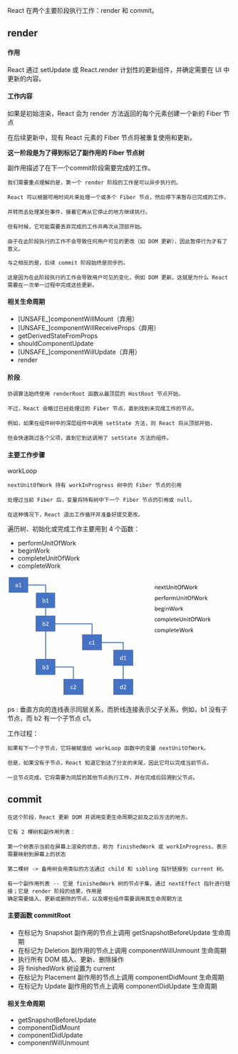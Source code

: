 React 在两个主要阶段执行工作：render 和 commit。

## render

#### 作用

React 通过 setUpdate 或 React.render 计划性的更新组件，并确定需要在 UI 中更新的内容。

#### 工作内容

如果是初始渲染，React 会为 render 方法返回的每个元素创建一个新的 Fiber 节点

在后续更新中，现有 React 元素的 Fiber 节点将被重复使用和更新。

<strong>这一阶段是为了得到标记了副作用的 Fiber 节点树</strong>

副作用描述了在下一个commit阶段需要完成的工作。

```
我们需要重点理解的是，第一个 render 阶段的工作是可以异步执行的。

React 可以根据可用时间片来处理一个或多个 Fiber 节点，然后停下来暂存已完成的工作，

并转而去处理某些事件，接着它再从它停止的地方继续执行。

但有时候，它可能需要丢弃完成的工作并再次从顶部开始。

由于在此阶段执行的工作不会导致任何用户可见的更改（如 DOM 更新），因此暂停行为才有了意义。

```

```
与之相反的是，后续 commit 阶段始终是同步的。

这是因为在此阶段执行的工作会导致用户可见的变化，例如 DOM 更新。这就是为什么 React 需要在一次单一过程中完成这些更新。

```

#### 相关生命周期

<ul>
  <li>[UNSAFE_]componentWillMount（弃用）</li>
  <li>[UNSAFE_]componentWillReceiveProps（弃用）</li>
    <li>getDerivedStateFromProps</li>
    <li>shouldComponentUpdate</li>
    <li>[UNSAFE_]componentWillUpdate（弃用）</li>
    <li>render</li>
</ul>

#### 阶段

```
协调算法始终使用 renderRoot 函数从最顶层的 HostRoot 节点开始。

不过，React 会略过已经处理过的 Fiber 节点，直到找到未完成工作的节点。

例如，如果在组件树中的深层组件中调用 setState 方法，则 React 将从顶部开始，

但会快速跳过各个父项，直到它到达调用了 setState 方法的组件。

```

#### 主要工作步骤

workLoop

```
nextUnitOfWork 持有 workInProgress 树中的 Fiber 节点的引用

处理过当前 Fiber 后，变量将持有树中下一个 Fiber 节点的引用或 null。

在这种情况下，React 退出工作循环并准备好提交更改。
```

遍历树、初始化或完成工作主要用到 4 个函数：

<ul>
  <li>performUnitOfWork</li>
    <li>beginWork</li>
    <li>completeUnitOfWork</li>
    <li>completeWork</li>
</ul>

<img src="https://github.com/HanLess/react-analysis/blob/master/img/1677442376e53cda.gif" />

ps : 垂直方向的连线表示同层关系，而折线连接表示父子关系，例如，b1 没有子节点，而 b2 有一个子节点 c1。

工作过程：

```
如果有下一个子节点，它将被赋值给 workLoop 函数中的变量 nextUnitOfWork。

但是，如果没有子节点，React 知道它到达了分支的末尾，因此它可以完成当前节点。

一旦节点完成，它将需要为同层的其他节点执行工作，并在完成后回溯到父节点。
```

## commit 

```
在这个阶段，React 更新 DOM 并调用变更生命周期之前及之后方法的地方。

它有 2 棵树和副作用列表：

第一个树表示当前在屏幕上渲染的状态，称为 finishedWork 或 workInProgress，表示需要映射到屏幕上的状态

第二棵树 -> 备用树会用类似的方法通过 child 和 sibling 指针链接到 current 树。

有一个副作用列表 -- 它是 finishedWork 树的节点子集，通过 nextEffect 指针进行链接；它是 render 阶段的结果，作用是 
确定需要插入、更新或删除的节点，以及哪些组件需要调用其生命周期方法
```

#### 主要函数 commitRoot 

<ul>
  <li>在标记为 Snapshot 副作用的节点上调用 getSnapshotBeforeUpdate 生命周期</li>
    <li>在标记为 Deletion 副作用的节点上调用 componentWillUnmount 生命周期</li>
    <li>执行所有 DOM 插入、更新、删除操作</li>
    <li>将 finishedWork 树设置为 current</li>
    <li>在标记为 Placement 副作用的节点上调用 componentDidMount 生命周期</li>
  <li>在标记为 Update 副作用的节点上调用 componentDidUpdate 生命周期</li>
</ul>



#### 相关生命周期
<ul>
  <li>getSnapshotBeforeUpdate</li>
    <li>componentDidMount</li>
  <li>componentDidUpdate</li>
    <li>componentWillUnmount</li>
</ul>

